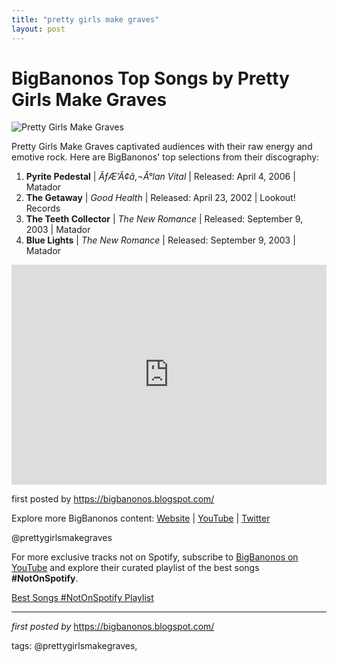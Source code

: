 ```yaml
---
title: "pretty girls make graves"
layout: post
---
```

<h1>BigBanonos Top Songs by Pretty Girls Make Graves</h1>
<img alt="Pretty Girls Make Graves" src="https://i.scdn.co/image/ab6761610000e5eb9956c4e3dcfe9eb78bc9ff0d" /> <p>Pretty Girls Make Graves captivated audiences with their raw energy and emotive rock. Here are BigBanonos' top selections from their discography:</p> <ol> <li><strong>Pyrite Pedestal</strong> | <em>ÃƒÆ’Ã¢â‚¬Â°lan Vital</em> | Released: April 4, 2006 | Matador</li> <li><strong>The Getaway</strong> | <em>Good Health</em> | Released: April 23, 2002 | Lookout! Records</li> <li><strong>The Teeth Collector</strong> | <em>The New Romance</em> | Released: September 9, 2003 | Matador</li> <li><strong>Blue Lights</strong> | <em>The New Romance</em> | Released: September 9, 2003 | Matador</li>
</ol> <div> <iframe src="https://open.spotify.com/embed/playlist/1HJrJQ5wdkUo8XHqRbhyxF?utm_source=generator" width="100%" height="352" frameborder="0" allowfullscreen="" allow="autoplay; clipboard-write; encrypted-media; fullscreen; picture-in-picture" loading="lazy"></iframe>
</div> <p>first posted by <a href="https://bigbanonos.blogspot.com/">https://bigbanonos.blogspot.com/</a></p> <div> <p>Explore more BigBanonos content: <a href="https://bigbanonos.blogspot.com/">Website</a> | <a href="https://www.youtube.com/@BigBanonos">YouTube</a> | <a href="https://x.com/bigbanonos">Twitter</a></p>
</div> <!--Tags-->
<p>@prettygirlsmakegraves</p>


<!--Subscribe and Playlist Links-->
<div>
    <p>For more exclusive tracks not on Spotify, subscribe to <a href="https://www.youtube.com/@BigBanonos" target="_blank">BigBanonos on YouTube</a> and explore their curated playlist of the best songs <strong>#NotOnSpotify</strong>.</p>
    <p><a href="https://www.youtube.com/playlist?list=PLtuNtuTatqI0kFahUCbtbfenC_ET5O_tr" target="_blank">Best Songs #NotOnSpotify Playlist<br /></a></p></div>

<hr />

<p><em>first posted by</em> <a href="https://bigbanonos.blogspot.com/" rel="noopener" target="_new">https://bigbanonos.blogspot.com/</a></p>

<p>tags: @prettygirlsmakegraves,</p>

